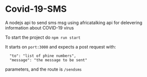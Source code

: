 # Covid-19-SMS
A nodejs api to send sms msg using africatalking api for delevering information about COVID-19 virus

To start the project do ```npm run start```

It starts on `port:3000` and expects a post request with:
  ```
    "to": "list of phine numbers",
    "message": "the message to be sent"
   ```
  parameters, and the route is `/sendsms`
  